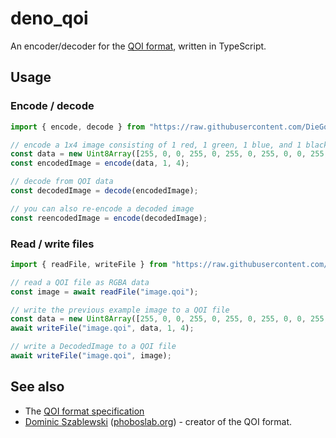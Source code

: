 # deno_qoi
An encoder/decoder for the [QOI format](https://qoiformat.org/), written in TypeScript.

## Usage
### Encode / decode
```ts
import { encode, decode } from "https://raw.githubusercontent.com/DieGo367/deno_qoi/main/mod.ts";

// encode a 1x4 image consisting of 1 red, 1 green, 1 blue, and 1 black pixel
const data = new Uint8Array([255, 0, 0, 255, 0, 255, 0, 255, 0, 0, 255, 255, 0, 0, 0, 255]);
const encodedImage = encode(data, 1, 4);

// decode from QOI data
const decodedImage = decode(encodedImage);

// you can also re-encode a decoded image
const reencodedImage = encode(decodedImage);
```

### Read / write files
```ts
import { readFile, writeFile } from "https://raw.githubusercontent.com/DieGo367/deno_qoi/main/mod.ts";

// read a QOI file as RGBA data
const image = await readFile("image.qoi");

// write the previous example image to a QOI file
const data = new Uint8Array([255, 0, 0, 255, 0, 255, 0, 255, 0, 0, 255, 255, 0, 0, 0, 255]);
await writeFile("image.qoi", data, 1, 4);

// write a DecodedImage to a QOI file
await writeFile("image.qoi", image);
```

## See also
 - The [QOI format specification](https://qoiformat.org/qoi-specification.pdf)
 - [Dominic Szablewski](http://twitter.com/phoboslab) ([phoboslab.org](http://phoboslab.org/)) - creator of the QOI format.
